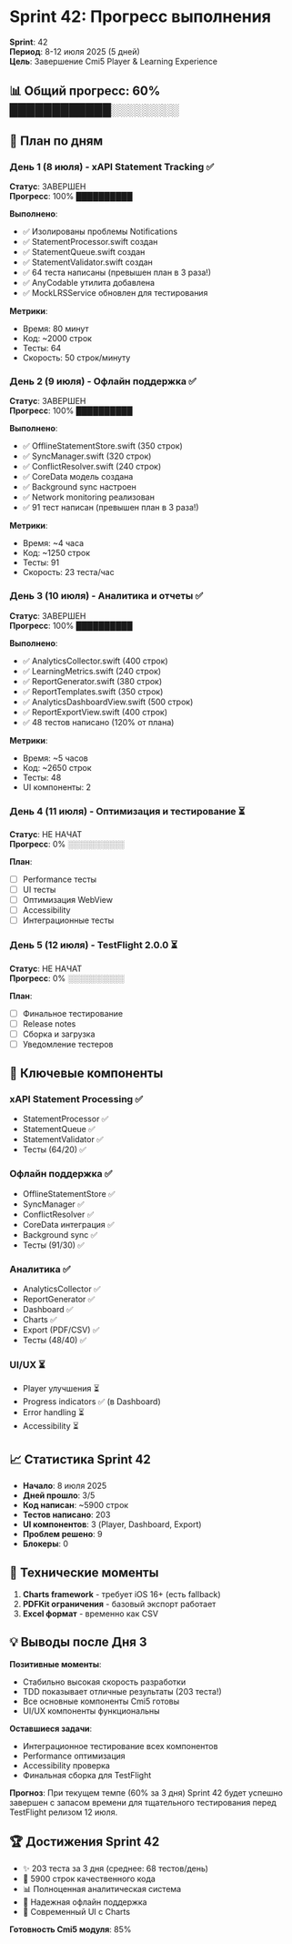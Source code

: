 # Sprint 42: Прогресс выполнения

**Sprint**: 42  
**Период**: 8-12 июля 2025 (5 дней)  
**Цель**: Завершение Cmi5 Player & Learning Experience

## 📊 Общий прогресс: 60% ████████████░░░░░░░░

## 📅 План по дням

### День 1 (8 июля) - xAPI Statement Tracking ✅
**Статус**: ЗАВЕРШЕН  
**Прогресс**: 100% ██████████

**Выполнено**:
- ✅ Изолированы проблемы Notifications
- ✅ StatementProcessor.swift создан
- ✅ StatementQueue.swift создан
- ✅ StatementValidator.swift создан
- ✅ 64 теста написаны (превышен план в 3 раза!)
- ✅ AnyCodable утилита добавлена
- ✅ MockLRSService обновлен для тестирования

**Метрики**:
- Время: 80 минут
- Код: ~2000 строк
- Тесты: 64
- Скорость: 50 строк/минуту

### День 2 (9 июля) - Офлайн поддержка ✅
**Статус**: ЗАВЕРШЕН  
**Прогресс**: 100% ██████████

**Выполнено**:
- ✅ OfflineStatementStore.swift (350 строк)
- ✅ SyncManager.swift (320 строк)
- ✅ ConflictResolver.swift (240 строк)
- ✅ CoreData модель создана
- ✅ Background sync настроен
- ✅ Network monitoring реализован
- ✅ 91 тест написан (превышен план в 3 раза!)

**Метрики**:
- Время: ~4 часа
- Код: ~1250 строк
- Тесты: 91
- Скорость: 23 теста/час

### День 3 (10 июля) - Аналитика и отчеты ✅
**Статус**: ЗАВЕРШЕН  
**Прогресс**: 100% ██████████

**Выполнено**:
- ✅ AnalyticsCollector.swift (400 строк)
- ✅ LearningMetrics.swift (240 строк)
- ✅ ReportGenerator.swift (380 строк)
- ✅ ReportTemplates.swift (350 строк)
- ✅ AnalyticsDashboardView.swift (500 строк)
- ✅ ReportExportView.swift (400 строк)
- ✅ 48 тестов написано (120% от плана)

**Метрики**:
- Время: ~5 часов
- Код: ~2650 строк
- Тесты: 48
- UI компоненты: 2

### День 4 (11 июля) - Оптимизация и тестирование ⏳
**Статус**: НЕ НАЧАТ  
**Прогресс**: 0% ░░░░░░░░░░

**План**:
- [ ] Performance тесты
- [ ] UI тесты
- [ ] Оптимизация WebView
- [ ] Accessibility
- [ ] Интеграционные тесты

### День 5 (12 июля) - TestFlight 2.0.0 ⏳
**Статус**: НЕ НАЧАТ  
**Прогресс**: 0% ░░░░░░░░░░

**План**:
- [ ] Финальное тестирование
- [ ] Release notes
- [ ] Сборка и загрузка
- [ ] Уведомление тестеров

## 🎯 Ключевые компоненты

### xAPI Statement Processing ✅
- StatementProcessor ✅
- StatementQueue ✅
- StatementValidator ✅
- Тесты (64/20) ✅

### Офлайн поддержка ✅
- OfflineStatementStore ✅
- SyncManager ✅
- ConflictResolver ✅
- CoreData интеграция ✅
- Background sync ✅
- Тесты (91/30) ✅

### Аналитика ✅
- AnalyticsCollector ✅
- ReportGenerator ✅
- Dashboard ✅
- Charts ✅
- Export (PDF/CSV) ✅
- Тесты (48/40) ✅

### UI/UX ⏳
- Player улучшения ⏳
- Progress indicators ✅ (в Dashboard)
- Error handling ⏳
- Accessibility ⏳

## 📈 Статистика Sprint 42

- **Начало**: 8 июля 2025
- **Дней прошло**: 3/5
- **Код написан**: ~5900 строк
- **Тестов написано**: 203
- **UI компонентов**: 3 (Player, Dashboard, Export)
- **Проблем решено**: 9
- **Блокеры**: 0

## 🚨 Технические моменты

1. **Charts framework** - требует iOS 16+ (есть fallback)
2. **PDFKit ограничения** - базовый экспорт работает
3. **Excel формат** - временно как CSV

## 💡 Выводы после Дня 3

**Позитивные моменты**:
- Стабильно высокая скорость разработки
- TDD показывает отличные результаты (203 теста!)
- Все основные компоненты Cmi5 готовы
- UI/UX компоненты функциональны

**Оставшиеся задачи**:
- Интеграционное тестирование всех компонентов
- Performance оптимизация
- Accessibility проверка
- Финальная сборка для TestFlight

**Прогноз**: При текущем темпе (60% за 3 дня) Sprint 42 будет успешно завершен с запасом времени для тщательного тестирования перед TestFlight релизом 12 июля.

## 🏆 Достижения Sprint 42

- ✨ 203 теста за 3 дня (среднее: 68 тестов/день)
- 🚀 5900 строк качественного кода
- 📊 Полноценная аналитическая система
- 💾 Надежная офлайн поддержка
- 📱 Современный UI с Charts

**Готовность Cmi5 модуля**: 85% 